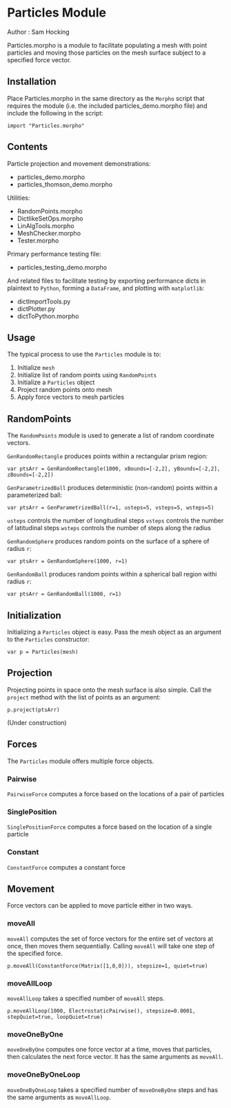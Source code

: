 # Particles Module

Author  : Sam Hocking

Particles.morpho is a module to facilitate populating a mesh with point particles and moving those particles on the mesh surface subject to a specified force vector. 

## Installation

Place Particles.morpho in the same directory as the `Morpho` script that requires the module (i.e. the included particles_demo.morpho file) and include the following in the script:
```
import "Particles.morpho"
```
## Contents

Particle projection and movement demonstrations:
- particles_demo.morpho
- particles_thomson_demo.morpho

Utilities:
- RandomPoints.morpho
- DictlikeSetOps.morpho
- LinAlgTools.morpho
- MeshChecker.morpho
- Tester.morpho

Primary performance testing file:
- particles_testing_demo.morpho

And related files to facilitate testing by exporting performance dicts in plaintext to `Python`, forming a `DataFrame`, and plotting with `matplotlib`:
- dictImportTools.py
- dictPlotter.py
- dictToPython.morpho

## Usage

The typical process to use the `Particles` module is to:
1. Initialize `mesh`
2. Initialize list of random points using `RandomPoints`
3. Initialize a `Particles` object
4. Project random points onto mesh
5. Apply force vectors to mesh particles

## RandomPoints

The `RandomPoints` module is used to generate a list of random coordinate vectors.

`GenRandomRectangle` produces points within a rectangular prism region:
```
var ptsArr = GenRandomRectangle(1000, xBounds=[-2,2], yBounds=[-2,2], zBounds=[-2,2])
```

`GenParametrizedBall` produces deterministic (non-random) points within a parameterized ball:
```
var ptsArr = GenParametrizedBall(r=1, usteps=5, vsteps=5, wsteps=5)
```
`usteps` controls the number of longitudinal steps
`vsteps` controls the number of latitudinal steps
`wsteps` controls the number of steps along the radius

`GenRandomSphere` produces random points on the surface of a sphere of radius `r`:
```
var ptsArr = GenRandomSphere(1000, r=1)
```

`GenRandomBall` produces random points within a spherical ball region withi radius `r`:
```
var ptsArr = GenRandomBall(1000, r=1)
```

## Initialization

Initializing a `Particles` object is easy. Pass the mesh object as an argument to the `Particles` constructor:
```
var p = Particles(mesh)
```

## Projection

Projecting points in space onto the mesh surface is also simple. Call the `project` method with the list of points as an argument:
```
p.project(ptsArr)
```

(Under construction)

## Forces

The `Particles` module offers multiple force objects.

### Pairwise

`PairwiseForce` computes a force based on the locations of a pair of particles

### SinglePosition

`SinglePositionForce` computes a force based on the location of a single particle

### Constant

`ConstantForce` computes a constant force

## Movement

Force vectors can be applied to move particle either in two ways.

### moveAll

`moveAll` computes the set of force vectors for the entire set of vectors at once, then moves them sequentially. Calling `moveAll` will take one step of the specified force.
```
p.moveAll(ConstantForce(Matrix([1,0,0])), stepsize=1, quiet=true)
```

### moveAllLoop

`moveAllLoop` takes a specified number of `moveAll` steps.
```
p.moveAllLoop(1000, ElectrostaticPairwise(), stepsize=0.0001, stepQuiet=true, loopQuiet=true)
```

### moveOneByOne

`moveOneByOne` computes one force vector at a time, moves that particles, then calculates the next force vector. It has the same arguments as `moveAll`.

### moveOneByOneLoop

`moveOneByOneLoop` takes a specified number of `moveOneByOne` steps and has the same arguments as `moveAllLoop`.